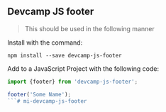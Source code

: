 ## Devcamp JS footer

>This should be used in the following manner

Install with the command:

```
npm install --save devcamp-js-footer
```

Add to a JavaScript Project with the following code:

```javascript
import {footer} from 'devcamp-js-footer';

footer('Some Name');
```#   m i - d e v c a m p - j s - f o o t e r  
 